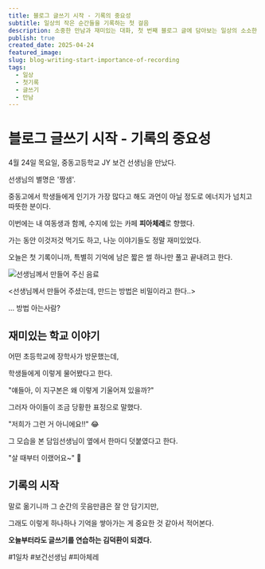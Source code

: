 ```yaml
---
title: 블로그 글쓰기 시작 - 기록의 중요성
subtitle: 일상의 작은 순간들을 기록하는 첫 걸음
description: 소중한 만남과 재미있는 대화, 첫 번째 블로그 글에 담아보는 일상의 소소한 즐거움과 글쓰기를 시작하는 다짐
publish: true
created_date: 2025-04-24
featured_image:
slug: blog-writing-start-importance-of-recording
tags:
  - 일상
  - 첫기록
  - 글쓰기
  - 만남
---
```


# 블로그 글쓰기 시작 - 기록의 중요성

4월 24일 목요일, 중동고등학교 JY 보건 선생님을 만났다.

선생님의 별명은 '짱샘'.

중동고에서 학생들에게 인기가 가장 많다고 해도 과언이 아닐 정도로 에너지가 넘치고 따뜻한 분이다.

이번에는 내 여동생과 함께, 수지에 있는 카페 **피아체레**로 향했다.

가는 동안 이것저것 먹기도 하고, 나눈 이야기들도 정말 재미있었다.

오늘은 첫 기록이니까, 특별히 기억에 남은 짧은 썰 하나만 풀고 끝내려고 한다.

![선생님께서 만들어 주신 음료](https://images.unsplash.com/photo-1499750310107-5fef28a66643)

<선생님께서 만들어 주셨는데, 만드는 방법은 비밀이라고 한다..>

... 방법 아는사람?

## 재미있는 학교 이야기

어떤 초등학교에 장학사가 방문했는데,

학생들에게 이렇게 물어봤다고 한다.

"얘들아, 이 지구본은 왜 이렇게 기울어져 있을까?"

그러자 아이들이 조금 당황한 표정으로 말했다.

"저희가 그런 거 아니에요!!" 😂

그 모습을 본 담임선생님이 옆에서 한마디 덧붙였다고 한다.

"살 때부터 이랬어요~" 🤣

## 기록의 시작

말로 옮기니까 그 순간의 웃음만큼은 잘 안 담기지만,

그래도 이렇게 하나하나 기억을 쌓아가는 게 중요한 것 같아서 적어본다.

**오늘부터라도 글쓰기를 연습하는 김덕환이 되겠다.**

#1일차 #보건선생님 #피아체레
